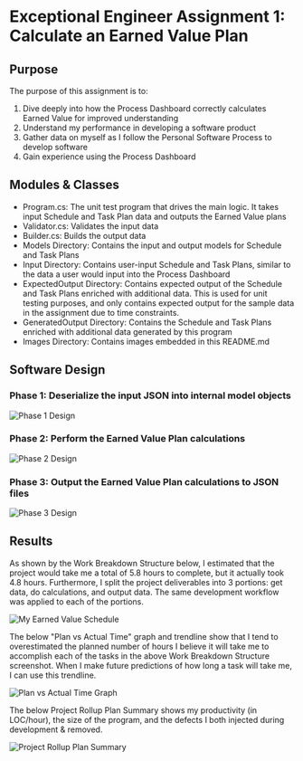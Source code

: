 # Exceptional Engineer Assignment 1: Calculate an Earned Value Plan

## Purpose
The purpose of this assignment is to:
1. Dive deeply into how the Process Dashboard correctly calculates Earned Value for improved understanding
2. Understand my performance in developing a software product
3. Gather data on myself as I follow the Personal Software Process to develop software
4. Gain experience using the Process Dashboard

## Modules & Classes
- Program.cs: The unit test program that drives the main logic. It takes input Schedule and Task Plan data and outputs
  the Earned Value plans
- Validator.cs: Validates the input data
- Builder.cs: Builds the output data
- Models Directory: Contains the input and output models for Schedule and Task Plans
- Input Directory: Contains user-input Schedule and Task Plans, similar to the data a user would input into the Process
  Dashboard
- ExpectedOutput Directory: Contains expected output of the Schedule and Task Plans enriched with additional data. This
  is used for unit testing purposes, and only contains expected output for the sample data in the assignment due to
  time constraints.
- GeneratedOutput Directory: Contains the Schedule and Task Plans enriched with additional data generated by this
  program
- Images Directory: Contains images embedded in this README.md

## Software Design

### Phase 1: Deserialize the input JSON into internal model objects
![Phase 1 Design](https://github.com/emiliavanderwerf/exceptional-engineer/blob/master/assignment1/EarnedValue/Images/Phase1_GetData_Design.jpg)

### Phase 2: Perform the Earned Value Plan calculations
![Phase 2 Design](https://github.com/emiliavanderwerf/exceptional-engineer/blob/master/assignment1/EarnedValue/Images/Phase2_DoCalculations_Design.jpg)

### Phase 3: Output the Earned Value Plan calculations to JSON files
![Phase 3 Design](https://github.com/emiliavanderwerf/exceptional-engineer/blob/master/assignment1/EarnedValue/Images/Phase3_OutputData_Design.jpg)

## Results

As shown by the Work Breakdown Structure below, I estimated that the project would take me a total of 5.8 hours to
complete, but it actually took 4.8 hours. Furthermore, I split the project deliverables into 3 portions: get data, do
calculations, and output data. The same development workflow was applied to each of the portions.

![My Earned Value Schedule](https://github.com/emiliavanderwerf/exceptional-engineer/blob/master/assignment1/EarnedValue/Images/DataActuals.PNG)

The below "Plan vs Actual Time" graph and trendline show that I tend to overestimated the planned number of hours I
believe it will take me to accomplish each of the tasks in the above Work Breakdown Structure screenshot. When I make
future predictions of how long a task will take me, I can use this trendline.

![Plan vs Actual Time Graph](https://github.com/emiliavanderwerf/exceptional-engineer/blob/master/assignment1/EarnedValue/Images/PlannedVsActualTime.PNG)

The below Project Rollup Plan Summary shows my productivity (in LOC/hour), the size of the program, and the defects I
both injected during development & removed.

![Project Rollup Plan Summary](https://github.com/emiliavanderwerf/exceptional-engineer/blob/master/assignment1/EarnedValue/Images/ProjectRollupPlanSummary.PNG)
